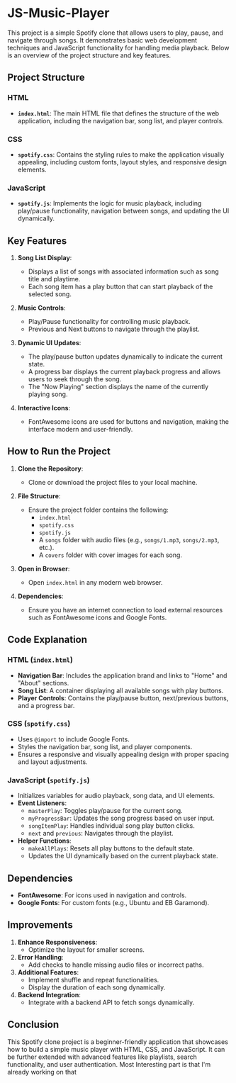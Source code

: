 # JS-Music-Player


This project is a simple Spotify clone that allows users to play, pause, and navigate through songs. It demonstrates basic web development techniques and JavaScript functionality for handling media playback. Below is an overview of the project structure and key features.



## Project Structure

### HTML
- **`index.html`**: The main HTML file that defines the structure of the web application, including the navigation bar, song list, and player controls.

### CSS
- **`spotify.css`**: Contains the styling rules to make the application visually appealing, including custom fonts, layout styles, and responsive design elements.

### JavaScript
- **`spotify.js`**: Implements the logic for music playback, including play/pause functionality, navigation between songs, and updating the UI dynamically.



## Key Features

1. **Song List Display**:
   - Displays a list of songs with associated information such as song title and playtime.
   - Each song item has a play button that can start playback of the selected song.

2. **Music Controls**:
   - Play/Pause functionality for controlling music playback.
   - Previous and Next buttons to navigate through the playlist.

3. **Dynamic UI Updates**:
   - The play/pause button updates dynamically to indicate the current state.
   - A progress bar displays the current playback progress and allows users to seek through the song.
   - The "Now Playing" section displays the name of the currently playing song.

4. **Interactive Icons**:
   - FontAwesome icons are used for buttons and navigation, making the interface modern and user-friendly.



## How to Run the Project

1. **Clone the Repository**:
   - Clone or download the project files to your local machine.

2. **File Structure**:
   - Ensure the project folder contains the following:
     - `index.html`
     - `spotify.css`
     - `spotify.js`
     - A `songs` folder with audio files (e.g., `songs/1.mp3`, `songs/2.mp3`, etc.).
     - A `covers` folder with cover images for each song.

3. **Open in Browser**:
   - Open `index.html` in any modern web browser.

4. **Dependencies**:
   - Ensure you have an internet connection to load external resources such as FontAwesome icons and Google Fonts.



## Code Explanation

### HTML (`index.html`)
- **Navigation Bar**: Includes the application brand and links to "Home" and "About" sections.
- **Song List**: A container displaying all available songs with play buttons.
- **Player Controls**: Contains the play/pause button, next/previous buttons, and a progress bar.

### CSS (`spotify.css`)
- Uses `@import` to include Google Fonts.
- Styles the navigation bar, song list, and player components.
- Ensures a responsive and visually appealing design with proper spacing and layout adjustments.

### JavaScript (`spotify.js`)
- Initializes variables for audio playback, song data, and UI elements.
- **Event Listeners**:
  - `masterPlay`: Toggles play/pause for the current song.
  - `myProgressBar`: Updates the song progress based on user input.
  - `songItemPlay`: Handles individual song play button clicks.
  - `next` and `previous`: Navigates through the playlist.
- **Helper Functions**:
  - `makeAllPlays`: Resets all play buttons to the default state.
  - Updates the UI dynamically based on the current playback state.



## Dependencies

- **FontAwesome**: For icons used in navigation and controls.
- **Google Fonts**: For custom fonts (e.g., Ubuntu and EB Garamond).



## Improvements

1. **Enhance Responsiveness**:
   - Optimize the layout for smaller screens.
2. **Error Handling**:
   - Add checks to handle missing audio files or incorrect paths.
3. **Additional Features**:
   - Implement shuffle and repeat functionalities.
   - Display the duration of each song dynamically.
4. **Backend Integration**:
   - Integrate with a backend API to fetch songs dynamically.



## Conclusion

This Spotify clone project is a beginner-friendly application that showcases how to build a simple music player with HTML, CSS, and JavaScript. It can be further extended with advanced features like playlists, search functionality, and user authentication. Most Interesting part is that I'm already working on that


